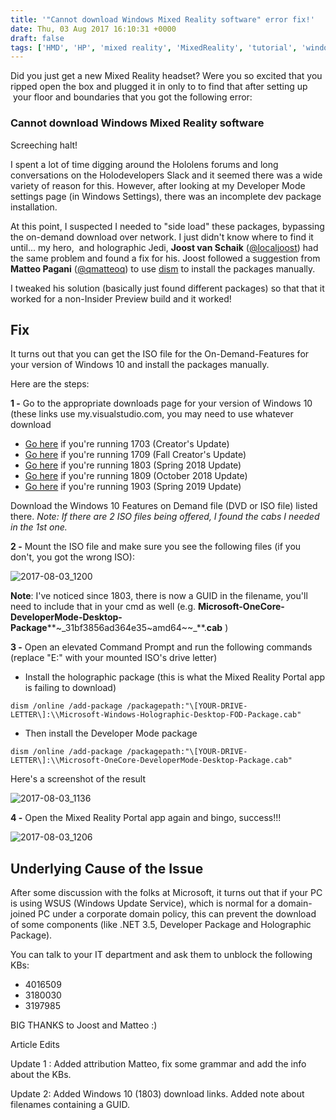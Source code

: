 ```yaml
---
title: '"Cannot download Windows Mixed Reality software" error fix!'
date: Thu, 03 Aug 2017 16:10:31 +0000
draft: false
tags: ['HMD', 'HP', 'mixed reality', 'MixedReality', 'tutorial', 'windows 10', 'Windows Holographic', 'windows10']
---
```


Did you just get a new Mixed Reality headset? Were you so excited that you ripped open the box and plugged it in only to to find that after setting up  your floor and boundaries that you got the following error:

### **Cannot download Windows Mixed Reality software**

Screeching halt!

I spent a lot of time digging around the Hololens forums and long conversations on the Holodevelopers Slack and it seemed there was a wide variety of reason for this. However, after looking at my Developer Mode settings page (in Windows Settings), there was an incomplete dev package installation.

At this point, I suspected I needed to "side load" these packages, bypassing the on-demand download over network. I just didn't know where to find it until... my hero,  and holographic Jedi, **Joost van Schaik** ([@localjoost](https://www.twitter.com/localjoost)) had the same problem and found a fix for his. Joost followed a suggestion from **Matteo Pagani** ([@qmatteoq](https://www.twitter.com/qmatteoq)) to use [dism](https://docs.microsoft.com/en-us/windows-hardware/manufacture/desktop/dism-image-management-command-line-options-s14) to install the packages manually.

I tweaked his solution (basically just found different packages) so that that it worked for a non-Insider Preview build and it worked!

Fix
---

It turns out that you can get the ISO file for the On-Demand-Features for your version of Windows 10 and install the packages manually.

Here are the steps:

**1 -** Go to the appropriate downloads page for your version of Windows 10 (these links use my.visualstudio.com, you may need to use whatever download

*   [Go here](https://my.visualstudio.com/Downloads?q=Windows%2010%20Features%20on%20Demand%20Version%201703) if you're running 1703 (Creator's Update)
*   [Go here](https://my.visualstudio.com/Downloads?q=Windows%2010%20Features%20on%20Demand%20Version%201709) if you're running 1709 (Fall Creator's Update)
*   [Go here](https://my.visualstudio.com/Downloads?q=Windows%2010%20Features%20on%20Demand%20Version%201803) if you're running 1803 (Spring 2018 Update)
*   [Go here](https://my.visualstudio.com/Downloads?q=Windows%2010%20Features%20on%20Demand,%20version%201809) if you're running 1809 (October 2018 Update)
*   [Go here](https://my.visualstudio.com/Downloads?q=Windows%2010%20Features%20on%20Demand%20%20version%201903) if you're running 1903 (Spring 2019 Update)

Download the Windows 10 Features on Demand file (DVD or ISO file) listed there. _Note: If there are 2 ISO files being offered, I found the cabs I needed in the 1st one._

**2 -** Mount the ISO file and make sure you see the following files (if you don't, you got the wrong ISO):

![2017-08-03_1200](/wp-content/uploads/2017/08/2017-08-03_1200.png)

**Note**: I've noticed since 1803, there is now a GUID in the filename, you'll need to include that in your cmd as well (e.g. **Microsoft-OneCore-DeveloperMode-Desktop-Package****~_31bf3856ad364e35~amd64~~_**.**cab** )

**3 -** Open an elevated Command Prompt and run the following commands (replace "E:" with your mounted ISO's drive letter)

- Install the holographic package (this is what the Mixed Reality Portal app is failing to download)

```shell
dism /online /add-package /packagepath:"\[YOUR-DRIVE-LETTER\]:\\Microsoft-Windows-Holographic-Desktop-FOD-Package.cab"
```

- Then install the Developer Mode package

```shell
dism /online /add-package /packagepath:"\[YOUR-DRIVE-LETTER\]:\\Microsoft-OneCore-DeveloperMode-Desktop-Package.cab"
```

Here's a screenshot of the result

![2017-08-03_1136](/wp-content/uploads/2017/08/2017-08-03_1136.png)

**4 -** Open the Mixed Reality Portal app again and bingo, success!!!

![2017-08-03_1206](/wp-content/uploads/2017/08/2017-08-03_1206.png)

Underlying Cause of the Issue
-----------------------------

After some discussion with the folks at Microsoft, it turns out that if your PC is using WSUS (Windows Update Service), which is normal for a domain-joined PC under a corporate domain policy, this can prevent the download of some components (like .NET 3.5, Developer Package and Holographic Package).

You can talk to your IT department and ask them to unblock the following KBs:

*   4016509
*   3180030
*   3197985

BIG THANKS to Joost and Matteo :)

Article Edits

Update 1 : Added attribution Matteo, fix some grammar and add the info about the KBs.

Update 2: Added Windows 10 (1803) download links. Added note about filenames containing a GUID.